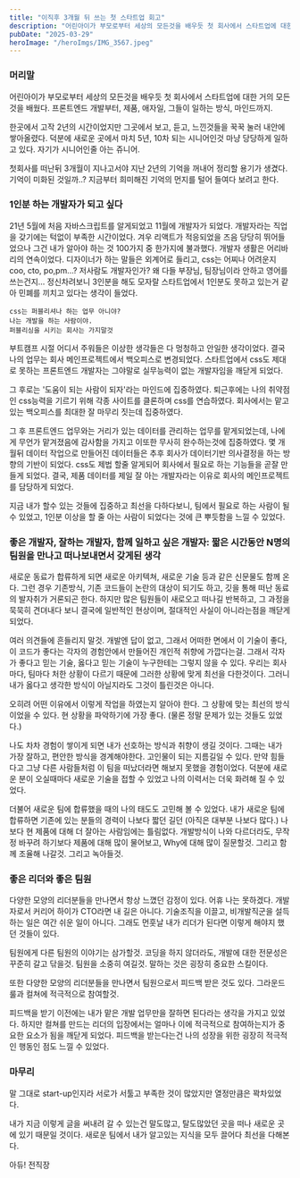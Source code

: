 ```yaml
---
title: "이직후 3개월 뒤 쓰는 첫 스타트업 회고"
description: "어린아이가 부모로부터 세상의 모든것을 배우듯 첫 회사에서 스타트업에 대한 거의 모든것을 배웠다. "
pubDate: "2025-03-29"
heroImage: "/heroImgs/IMG_3567.jpeg"
---
```


### 머리말

어린아이가 부모로부터 세상의 모든것을 배우듯 첫 회사에서 스타트업에 대한 거의 모든것을 배웠다. 프론트엔드 개발부터, 제품, 애자일, 그들이 일하는 방식, 마인드까지.  

한곳에서 고작 2년의 시간이었지만 그곳에서 보고, 듣고, 느낀것들을 꾹꾹 눌러 내안에 쌓아올렸다. 덕분에 새로운 곳에서 마치 5년, 10차 되는 시니어인것 마냥 당당하게 일하고 있다. 자기가 시니어인줄 아는 쥬니어.  

첫회사를 떠난뒤 3개월이 지나고서야 지난 2년의 기억을 꺼내어 정리할 용기가 생겼다. 기억이 미화된 것일까..? 지금부터 희미해진 기억의 먼지를 털어 들여다 보려고 한다.  

### 1인분 하는 개발자가 되고 싶다

21년 5월에 처음 자바스크립트를 알게되었고 11월에 개발자가 되었다. 개발자라는 직업을 갖기에는 턱없이 부족한 시간이었다. 겨우 리액트가 적응되었을 즈음 당당히 뛰어들었으나 그건 내가 알아야 하는 것 100가지 중 한가지에 불과했다. 개발자 생활은 어리바리의 연속이었다. 디자이너가 하는 말들은 외계어로 들리고, css는 어찌나 어려운지 coo, cto, po,pm…? 저사람도 개발자인가? 왜 다들 부장님, 팀장님이라 안하고 영어를 쓰는건지… 정신차려보니 3인분을 해도 모자랄 스타트업에서 1인분도 못하고 있는거 같아 민폐를 끼치고 있다는 생각이 들었다.  

`css는 퍼블리셔나 하는 업무 아니야?`  
`나는 개발을 하는 사람이야.`  
`퍼블리싱을 시키는 회사는 가지말것`  

부트캠프 시절 어디서 주워들은 이상한 생각들은 다 멍청하고 안일한 생각이었다. 결국 나의 업무는 회사 메인프로젝트에서 백오피스로 변경되었다. 스타트업에서 css도 제대로 못하는 프론트엔드 개발자는 그야말로 실무능력이 없는 개발자임을 깨닫게 되었다.  

그 후로는 '도움이 되는 사람이 되자'라는 마인드에 집중하였다. 퇴근후에는 나의 취약점인 css능력을 기르기 위해 각종 사이트를 클론하며 css를 연습하였다. 회사에서는 맡고있는 백오피스를 최대한 잘 마무리 짓는데 집중하였다.  

그 후 프론트엔드 업무와는 거리가 있는 데이터를 관리하는 업무를 맡게되었는데, 나에게 무언가 맡겨졌음에 감사함을 가지고 이또한 무사히 완수하는것에 집중하였다. 몇 개월뒤 데이터 작업으로 만들어진 데이터들은 추후 회사가 데이터기반 의사결정을 하는 방향의 기반이 되었다. css도 제법 할줄 알게되어 회사에서 필요로 하는 기능들을 곧잘 만들게 되었다. 결국, 제품 데이터를 제일 잘 아는 개발자라는 이유로 회사의 메인프로젝트를 담당하게 되었다.  

지금 내가 할수 있는 것들에 집중하고 최선을 다하다보니, 팀에서 필요로 하는 사람이 될 수 있었고, 1인분 이상을 할 줄 아는 사람이 되었다는 것에 큰 뿌듯함을 느낄 수 있었다.  

### 좋은 개발자, 잘하는 개발자, 함께 일하고 싶은 개발자: 짧은 시간동안 N명의 팀원을 만나고 떠나보내면서 갖게된 생각

새로운 동료가 합류하게 되면 새로운 아키텍쳐, 새로운 기술 등과 같은 신문물도 함께 온다. 그런 경우 기존방식, 기존 코드들이 논란의 대상이 되기도 하고, 깃을 통해 떠난 동료의 발자취가 거론되곤 한다. 하지만 많은 팀원들이 새로오고 떠나길 반복하고, 그 과정을 묵묵히 견뎌내다 보니 결국에 일반적인 현상이며, 절대적인 사실이 아니라는점을 깨닫게 되었다.  

여러 의견들에 흔들리지 말것. 개발엔 답이 없고, 그래서 어떠한 면에서 이 기술이 좋다, 이 코드가 좋다는 각자의 경험안에서 만들어진 개인적 취향에 가깝다는걸. 그래서 각자가 좋다고 믿는 기술, 옳다고 믿는 기술이 누구한테는 그렇지 않을 수 있다. 우리는 회사마다, 팀마다 처한 상황이 다르기 때문에 그러한 상황에 맞게 최선을 다한것이다. 그러니 내가 옳다고 생각한 방식이 아닐지라도 그것이 틀린것은 아니다.  

오히려 어떤 이유에서 이렇게 작업을 하였는지 알아야 한다. 그 상황에 맞는 최선의 방식이었을 수 있다. 현 상황을 파악하기에 가장 좋다. (물론 정말 문제가 있는 것들도 있었다.)  

나도 차차 경험이 쌓이게 되면 내가 선호하는 방식과 취향이 생길 것이다. 그때는 내가 가장 잘하고, 편안한 방식을 경계해야한다. 고인물이 되는 지름길일 수 있다. 만약 힘들다고 그냥 다른 사람들처럼 이 팀을 떠났더라면 해보지 못했을 경험이었다. 덕분에 새로운 분이 오실때마다 새로운 기술을 접할 수 있었고 나의 이력서는 더욱 화려해 질 수 있었다.  

더불어 새로운 팀에 합류했을 때의 나의 태도도 고민해 볼 수 있었다. 내가 새로운 팀에 합류하면 기존에 있는 분들의 경력이 나보다 짧던 길던 (아직은 대부분 나보다 많다.) 나보다 현 제품에 대해 더 잘아는 사람임에는 틀림없다. 개발방식이 나와 다르더라도, 무작정 바꾸려 하기보다 제품에 대해 많이 물어보고, Why에 대해 많이 질문할것. 그리고 함께 조율해 나갈것. 그리고 녹아들것.  

### 좋은 리더와 좋은 팀원

다양한 모양의 리더분들을 만나면서 항상 느꼈던 감정이 있다. 어휴 나는 못하겠다. 개발자로서 커리어 하이가 CTO라면 내 길은 아니다. 기술조직을 이끌고, 비개발직군을 설득하는 일은 여간 쉬운 일이 아니다. 그래도 먼훗날 내가 리더가 된다면 이렇게 해야지 했던 것들이 있다.  

팀원에게 다른 팀원의 이야기는 삼가할것. 코딩을 하지 않더라도, 개발에 대한 전문성은 꾸준히 갈고 닦을것. 팀원을 소중히 여길것. 말하는 것은 굉장히 중요한 스킬이다.  

또한 다양한 모양의 리더분들을 만나면서 팀원으로서 피드백 받은 것도 있다. 그라운드 룰과 컬쳐에 적극적으로 참여할것.  

피드백을 받기 이전에는 내가 맡은 개발 업무만을 잘하면 된다라는 생각을 가지고 있었다. 하지만 컬쳐를 만드는 리더의 입장에서는 얼마나 이에 적극적으로 참여하는지가 중요한 요소가 됨을 깨닫게 되었다. 피드백을 받는다는건 나의 성장을 위한 굉장히 적극적인 행동인 점도 느낄 수 있었다.  

### 마무리

말 그대로 start-up인지라 서로가 서툴고 부족한 것이 많았지만 열정만큼은 꽉차있었다.  

내가 지금 이렇게 글을 써내려 갈 수 있는건  말도많고, 탈도많았던 곳을 떠나 새로운 곳에 있기 때문일 것이다. 새로운 팀에서 내가 알고있는 지식을 모두 끌어다 최선을 다해본다.  

아듀! 전직장
